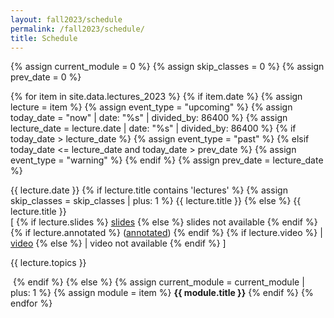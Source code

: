 ```yaml
---
layout: fall2023/schedule
permalink: /fall2023/schedule/
title: Schedule
---
```


{% assign current_module = 0 %}
{% assign skip_classes = 0 %}
{% assign prev_date = 0 %}

{% for item in site.data.lectures_2023 %}
{% if item.date %}
{% assign lecture = item %}
{% assign event_type = "upcoming" %}
{% assign today_date = "now" | date: "%s" | divided_by: 86400 %}
{% assign lecture_date = lecture.date | date: "%s" | divided_by: 86400 %}
{% if today_date > lecture_date %}
    {% assign event_type = "past" %}
{% elsif today_date <= lecture_date and today_date > prev_date %}
    {% assign event_type = "warning" %}
{% endif %}
{% assign prev_date = lecture_date %}

<tr class="{{ event_type }}">
    <th scope="row">{{ lecture.date }}</th>
    {% if lecture.title contains 'lectures' %}
    {% assign skip_classes = skip_classes | plus: 1 %}
    <td colspan="4">{{ lecture.title }}</td>
    {% else %}
    <td>
        {{ lecture.title }}
        <br />
        [
            {% if lecture.slides %}
              <a href="{{ lecture.slides }}" target="_blank">slides</a>
            {% else %}
              slides not available
            {% endif %}
            {% if lecture.annotated %}
              (<a href="{{ lecture.annotated }}" target="_blank">annotated</a>)
            {% endif %}
            {% if lecture.video %}
            | <a href="{{ lecture.video }}" target="_blank">video</a>
            {% else %}
            | video not available
            {% endif %}
        ]
    </td>
    <td>
        <p>{{ lecture.topics }}</p>
​    </td>
​    {% endif %}
</tr>
{% else %}
{% assign current_module = current_module | plus: 1 %}
{% assign module = item %}
<tr class="info">
​    <td colspan="5" align="center"><strong>{{ module.title }}</strong></td>
</tr>
{% endif %}
{% endfor %}
